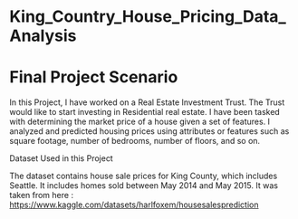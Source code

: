 # King_Country_House_Pricing_Data_Analysis
# Final Project Scenario
In this Project, I have worked on a Real Estate Investment Trust. The Trust would like to start investing in Residential real estate. I have been tasked with determining the market price of a house given a set of features. I analyzed and predicted housing prices using attributes or features such as square footage, number of bedrooms, number of floors, and so on. 

Dataset Used in this Project

The dataset contains house sale prices for King County, which includes Seattle. It includes homes sold between May 2014 and May 2015. It was taken from 
here : 
https://www.kaggle.com/datasets/harlfoxem/housesalesprediction
